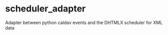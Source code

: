scheduler_adapter
=================

Adapter between python caldav events and the DHTMLX scheduler for XML data
